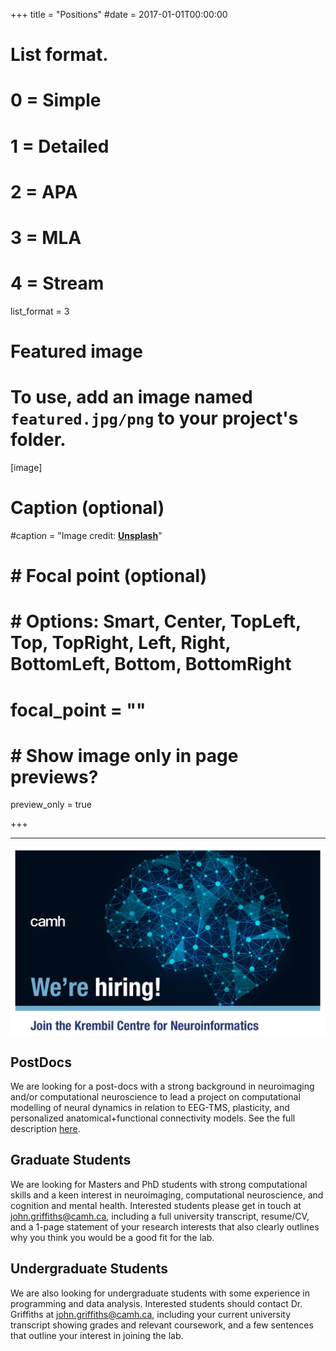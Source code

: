 +++
title = "Positions"
#date = 2017-01-01T00:00:00

# List format.
#   0 = Simple
#   1 = Detailed
#   2 = APA
#   3 = MLA
#   4 = Stream
list_format = 3

# Featured image
# To use, add an image named `featured.jpg/png` to your project's folder. 
[image]
  # Caption (optional)
  #caption = "Image credit: [**Unsplash**](https://unsplash.com/photos/CpkOjOcXdUY)"
  #  # Focal point (optional)
  #  # Options: Smart, Center, TopLeft, Top, TopRight, Left, Right, BottomLeft, Bottom, BottomRight
  #  focal_point = ""
  #  # Show image only in page previews?
  preview_only = true

+++

---


<img align="center" src="/img/KCNI_WereHiring.jpg" width="600" />

<br>

## PostDocs

We are looking for a post-docs with a strong background in neuroimaging and/or computational neuroscience to lead a project on computational modelling of neural dynamics in relation to EEG-TMS, plasticity, and personalized anatomical+functional connectivity models. See the full description [here](https://www.grifflab.com/files/KCNI_WBMG_PostDocAd_Feb2019.pdf).


## Graduate Students

We are looking for Masters and PhD students with strong computational skills and a keen interest in neuroimaging, computational neuroscience, and cognition and mental health. Interested students please get in touch at john.griffiths@camh.ca, including a full university transcript, resume/CV, and a 1-page statement of your research interests that also clearly outlines why you think you would be a good fit for the lab. 


## Undergraduate Students

We are also looking for undergraduate students with some experience in programming and data analysis. Interested students should contact Dr. Griffiths at john.griffiths@camh.ca, including your current university transcript showing grades and relevant coursework, and a few sentences that outline your interest in joining the lab. 

